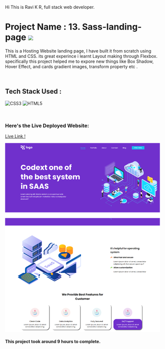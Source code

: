 Hi This is Ravi K R, full stack web developer.

# Project Name : 13. Sass-landing-page ![](https://img.shields.io/badge/Project-13-green)

This is a Hosting Website landing page, I have built it from scratch using HTML and CSS. its great experince i learnt Layout making through Flexbox. specifically this project helped me to expore new things like Box Shadow, Hover Effect, and cards gradient images, transform property etc . 

</br>

## Tech Stack Used :

![CSS3](https://img.shields.io/badge/css3-%231572B6.svg?style=for-the-badge&logo=css3&logoColor=white) ![HTML5](https://img.shields.io/badge/html5-%23E34F26.svg?style=for-the-badge&logo=html5&logoColor=white) 

</br>



### Here's the Live Deployed Website:

[Live Link !](https://zippy-cajeta-7c5b31.netlify.app/)

![Web Site Image](./Assets/complete%20ss.png)

#### This project took around 9 hours to complete.